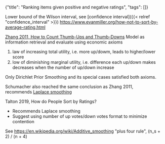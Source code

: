 {"title": "Ranking items given positive and negative ratings", "tags": []}

Lower bound of the Wilson interval, see [confidence interval]({{< relref "confidence_interval" >}})
https://www.evanmiller.org/how-not-to-sort-by-average-rating.html

[Zhang 2011, How to Count Thumb-Ups and Thumb-Downs](https://www.dcs.bbk.ac.uk/~dell/publications/dellzhang_ictir2011_slides.pdf)
Model as information retrieval and evaluate using economic axioms
1. law of increasing total utility, i.e. more up/dowm, leads to higher/lower score
2. low of diminishing marginal utility, i.e. difference each up/down makes decreases when the number of up/down increase

Only Dirichlet Prior Smoothing and its special cases satisfied both axioms.

Schumacher also reached the same conclusion as Zhang 2011, recommends
[Laplace smoothing](https://planspace.org/2014/08/17/how-to-sort-by-average-rating/)

Talton 2019, How do People Sort by Ratings?
* Recommends Laplace smoothing
* Suggest using number of up votes/down votes format to minimize contention

See https://en.wikipedia.org/wiki/Additive_smoothing "plus four rule", (n_s + 2) / (n + 4)

